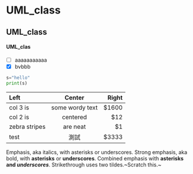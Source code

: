 # UML_class
## UML_class
#### UML_clas
- [ ] aaaaaaaaaaa
- [x] bvbbb
```Python
s="hello"
print(s)
```

|Left|Center|Right|
|:---|:----:|----:|
|col 3 is|some wordy text|$1600|
|col 2 is|centered|$12|
|zebra stripes|are neat|$1|
|test|測試|$3333|

Emphasis, aka italics, with asterisks or underscores.
Strong emphasis, aka bold, with **asterisks** or **underscores**.
Combined emphasis with **asterisks and *underscores***.
Strikethrough uses two tildes.~Scratch this.~
